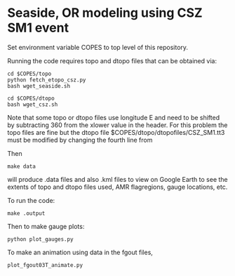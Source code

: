 
# Seaside, OR modeling using CSZ SM1 event

Set environment variable COPES to top level of this repository.

Running the code requires topo and dtopo files that can be obtained via:

    cd $COPES/topo
    python fetch_etopo_csz.py
    bash wget_seaside.sh

    cd $COPES/dtopo
    bash wget_csz.sh

Note that some topo or dtopo files use longitude E and need to be shifted by
subtracting 360 from the xlower value in the header.  For this problem the
topo files are fine but the dtopo file
    $COPES/dtopo/dtopofiles/CSZ_SM1.tt3
must be modified by changing the fourth line from
    

Then

    make data

will produce .data files and also .kml files to view on Google Earth to see
the extents of topo and dtopo files used, AMR flagregions, gauge locations, etc.

To run the code:

    make .output

Then to make gauge plots:

    python plot_gauges.py

To make an animation using data in the fgout files,

    plot_fgout03T_animate.py

